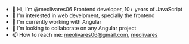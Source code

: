 - 👋 Hi, I’m @meolivares06 Frontend developer, 10+ years of JavaScript
- 👀 I’m interested in web develpment, specially the frontend
- 🌱 I’m currently working with Angular
- 💞️ I’m looking to collaborate on any Angular project
- 📫 How to reach me: meolivares06@gmail.com, [meolivares](https://www.linkedin.com/in/mario-olivares-web-ui/)

<!---
meolivares06/meolivares06 is a ✨ special ✨ repository because its `README.md` (this file) appears on your GitHub profile.
You can click the Preview link to take a look at your changes.
--->
